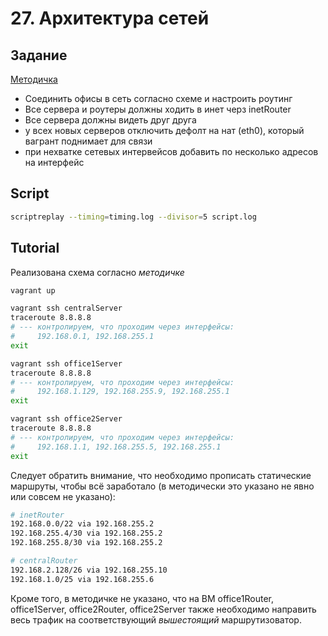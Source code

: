 # 27. Архитектура сетей

## Задание

[Методичка](https://docs.google.com/document/d/1rQH5M2MYclBkvmv3SO4wl4F_IErcojl86hD10ric6Lk/edit)

* Соединить офисы в сеть согласно схеме и настроить роутинг
* Все сервера и роутеры должны ходить в инет черз inetRouter
* Все сервера должны видеть друг друга
* у всех новых серверов отключить дефолт на нат (eth0), который вагрант поднимает для связи
* при нехватке сетевых интервейсов добавить по несколько адресов на интерфейс

## Script

```bash
scriptreplay --timing=timing.log --divisor=5 script.log
```

## Tutorial

Реализована схема согласно *методичке*

```bash
vagrant up

vagrant ssh centralServer
traceroute 8.8.8.8
# --- контролируем, что проходим через интерфейсы:
#     192.168.0.1, 192.168.255.1
exit

vagrant ssh office1Server
traceroute 8.8.8.8
# --- контролируем, что проходим через интерфейсы:
#     192.168.1.129, 192.168.255.9, 192.168.255.1
exit

vagrant ssh office2Server
traceroute 8.8.8.8
# --- контролируем, что проходим через интерфейсы:
#     192.168.1.1, 192.168.255.5, 192.168.255.1
exit
```

Следует обратить внимание, что необходимо прописать статические маршруты,
чтобы всё заработало (в методически это указано не явно или совсем не
указано):

```bash
# inetRouter
192.168.0.0/22 via 192.168.255.2
192.168.255.4/30 via 192.168.255.2
192.168.255.8/30 via 192.168.255.2

# centralRouter
192.168.2.128/26 via 192.168.255.10
192.168.1.0/25 via 192.168.255.6
```

Кроме того, в методичке не указано, что на ВМ office1Router, office1Server,
office2Router, office2Server также необходимо направить весь трафик на
соответствующий *вышестоящий* маршрутизоватор.
